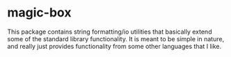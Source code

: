 # magic-box

This package contains string formatting/io utilities that basically extend some of the standard library functionality.  It is meant to be simple in nature, and really just provides functionality from some other languages that I like.